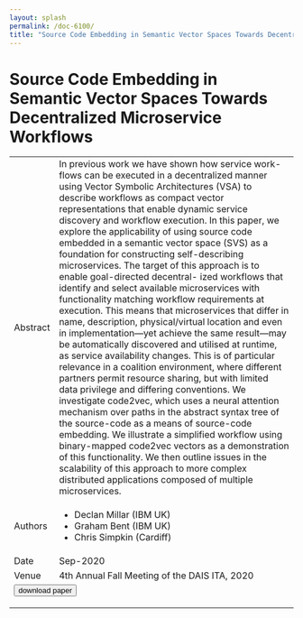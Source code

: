 ```yaml
---
layout: splash
permalink: /doc-6100/
title: "Source Code Embedding in Semantic Vector Spaces Towards Decentralized Microservice Workflows"
---
```


# Source Code Embedding in Semantic Vector Spaces Towards Decentralized Microservice Workflows

<table>
    <tbody>
    <tr>
        <td>Abstract</td>
        <td>In previous work we have shown how service work- flows can be executed in a decentralized manner using Vector Symbolic Architectures (VSA) to describe workflows as compact vector representations that enable dynamic service discovery and workflow execution. In this paper, we explore the applicability of using source code embedded in a semantic vector space (SVS) as a foundation for constructing self-describing microservices. The target of this approach is to enable goal-directed decentral- ized workflows that identify and select available microservices with functionality matching workflow requirements at execution. This means that microservices that differ in name, description, physical/virtual location and even in implementation—yet achieve the same result—may be automatically discovered and utilised at runtime, as service availability changes. This is of particular relevance in a coalition environment, where different partners permit resource sharing, but with limited data privilege and differing conventions. We investigate code2vec, which uses a neural attention mechanism over paths in the abstract syntax tree of the source-code as a means of source-code embedding. We illustrate a simplified workflow using binary-mapped code2vec vectors as a demonstration of this functionality. We then outline issues in the scalability of this approach to more complex distributed applications composed of multiple microservices.</td>
    </tr>
    <tr>
        <td>Authors</td>
        <td>
            <ul>
                <li>Declan Millar (IBM UK)</li>
                <li>Graham Bent (IBM UK)</li>
                <li>Chris Simpkin (Cardiff)</li>
            </ul>
        </td>
    </tr>
    <tr>
        <td>Date</td>
        <td>Sep-2020</td>
    </tr>
    <tr>
        <td>Venue</td>
        <td>4th Annual Fall Meeting of the DAIS ITA, 2020</td>
    </tr>
        <tr>
            <td colspan="2">
                <form method="get" action="https://ibm.box.com/v/doc-6100-paper">
                    <button type="submit">download paper</button>
                </form>
            </td>
        </tr>
    </tbody>
</table>
